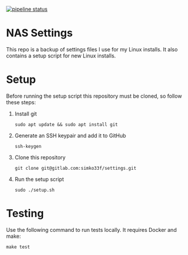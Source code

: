 [![pipeline status](https://gitlab.com/simko33f/settings/badges/master/pipeline.svg)](https://gitlab.com/simko33f/settings/-/commits/master)

# NAS Settings
This repo is a backup of settings files I use for my Linux installs. It also contains a setup script for new Linux installs.

# Setup
Before running the setup script this repository must be cloned, so follow these steps:
1. Install git
    ```
    sudo apt update && sudo apt install git
    ```

2. Generate an SSH keypair and add it to GitHub
    ```
    ssh-keygen
    ```

3. Clone this repository
    ```
    git clone git@gitlab.com:simko33f/settings.git 
    ```

4. Run the setup script
    ```
    sudo ./setup.sh
    ```

# Testing
Use the following command to run tests locally. It requires Docker and make:

    make test
